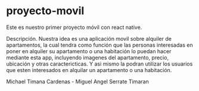 # proyecto-movil
Este es nuestro primer proyecto móvil con react native.

Descripción.
Nuestra idea es una aplicación movil sobre alquiler de apartamentos, la cual tendra como función que las personas interesadas en poner en alquiler su
apartamento o una habitación lo puedan hacer mediante esta app, incluyendo imagenes del apartamento, precio, ubicación y otras caractericticas. Y asi mismo
la podran utilizar los usuarios que esten interesados en alquilar un apartamento o una habitación.

Michael Timana Cardenas -
Miguel Angel Serrate Timaran
